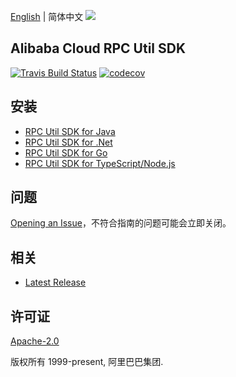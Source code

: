 [English](README.md) | 简体中文
![](https://aliyunsdk-pages.alicdn.com/icons/AlibabaCloud.svg)

## Alibaba Cloud RPC Util SDK
[![Travis Build Status](https://travis-ci.org/aliyun/alibabacloud-rpc-util-sdk.svg?branch=master)](https://travis-ci.org/aliyun/alibabacloud-rpc-util-sdk)
[![codecov](https://codecov.io/gh/aliyun/alibabacloud-rpc-util-sdk/branch/master/graph/badge.svg)](https://codecov.io/gh/aliyun/alibabacloud-rpc-util-sdk)
## 安装

- [RPC Util SDK for Java](./java/README-CN.md)
- [RPC Util SDK for .Net](./csharp/README-CN.md)
- [RPC Util SDK for Go](./golang/README-CN.md)
- [RPC Util SDK for TypeScript/Node.js](./ts/README-CN.md)

## 问题
[Opening an Issue](https://github.com/aliyun/alibabacloud-rpc-util-sdk/issues/new)，不符合指南的问题可能会立即关闭。

## 相关
* [Latest Release](https://github.com/aliyun/alibabacloud-rpc-util-sdk)

## 许可证
[Apache-2.0](http://www.apache.org/licenses/LICENSE-2.0)

版权所有 1999-present, 阿里巴巴集团.